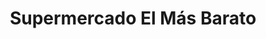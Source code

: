 ---
title: "Supermercado El Más Barato"
url: /mercedes/supermercado-el-mas-barato/
shop: supermercado
---